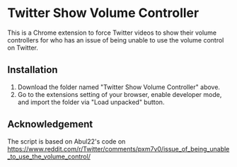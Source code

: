 # Twitter Show Volume Controller
This is a Chrome extension to force Twitter videos to show their volume controllers for who has an issue of being unable to use the volume control on Twitter.

## Installation
1. Download the folder named "Twitter Show Volume Controller" above.
2. Go to the extensions setting of your browser, enable developer mode, and import the folder via "Load unpacked" button.

## Acknowledgement
The script is based on Abul22's code on https://www.reddit.com/r/Twitter/comments/pxm7v0/issue_of_being_unable_to_use_the_volume_control/
